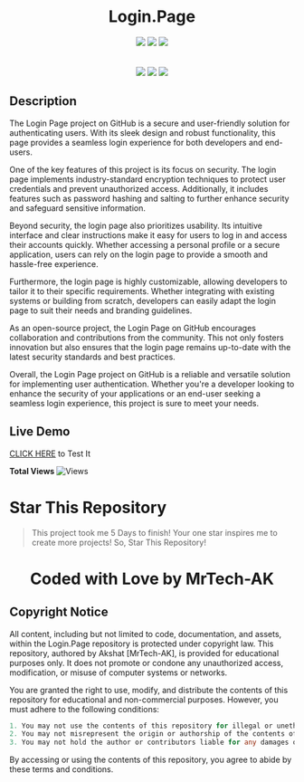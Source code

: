 <h1 align="center">Login.Page</h1>

<p align="center"> 
  <img src="https://img.shields.io/github/stars/MrTech-AK/Login.Page?style=for-the-badge&color=yellow">
  <img src="https://img.shields.io/github/forks/MrTech-AK/Login.Page?color=cyan&style=for-the-badge&color=purple">
  <img src="https://img.shields.io/github/license/MrTech-AK/Login.Page?style=for-the-badge&color=orange"><br>
<br>
<br>
  <img src="https://img.shields.io/badge/Author-MrTech.AK-purple?style=flat-square">
  <img src="https://img.shields.io/badge/Open%20Source-Yes-cyan?style=flat-square">
  <img src="https://img.shields.io/badge/Version-v1.0-cyan?style=flat-square">
</p>

## Description
The Login Page project on GitHub is a secure and user-friendly solution for authenticating users. With its sleek design and robust functionality, this page provides a seamless login experience for both developers and end-users.

One of the key features of this project is its focus on security. The login page implements industry-standard encryption techniques to protect user credentials and prevent unauthorized access. Additionally, it includes features such as password hashing and salting to further enhance security and safeguard sensitive information.

Beyond security, the login page also prioritizes usability. Its intuitive interface and clear instructions make it easy for users to log in and access their accounts quickly. Whether accessing a personal profile or a secure application, users can rely on the login page to provide a smooth and hassle-free experience.

Furthermore, the login page is highly customizable, allowing developers to tailor it to their specific requirements. Whether integrating with existing systems or building from scratch, developers can easily adapt the login page to suit their needs and branding guidelines.

As an open-source project, the Login Page on GitHub encourages collaboration and contributions from the community. This not only fosters innovation but also ensures that the login page remains up-to-date with the latest security standards and best practices.

Overall, the Login Page project on GitHub is a reliable and versatile solution for implementing user authentication. Whether you're a developer looking to enhance the security of your applications or an end-user seeking a seamless login experience, this project is sure to meet your needs.

## Live Demo
[CLICK HERE](https://login-page-beta-ruddy.vercel.app/) to Test It

**Total Views** ![Views](https://profile-counter.glitch.me/Login.Page/count.svg) 

# Star This Repository
> This project took me 5 Days to finish! Your one star inspires me to create more projects! So, Star This Repository!

<h1 align="center">Coded with Love by MrTech-AK</h1>

## Copyright Notice

All content, including but not limited to code, documentation, and assets, within the Login.Page repository is protected under copyright law. This repository, authored by Akshat [MrTech-AK], is provided for educational purposes only. It does not promote or condone any unauthorized access, modification, or misuse of computer systems or networks.

You are granted the right to use, modify, and distribute the contents of this repository for educational and non-commercial purposes. However, you must adhere to the following conditions:
```go
1. You may not use the contents of this repository for illegal or unethical activities.
2. You may not misrepresent the origin or authorship of the contents of this repository.
3. You may not hold the author or contributors liable for any damages or legal issues arising from the use or misuse of the contents of this repository.
```
By accessing or using the contents of this repository, you agree to abide by these terms and conditions.

